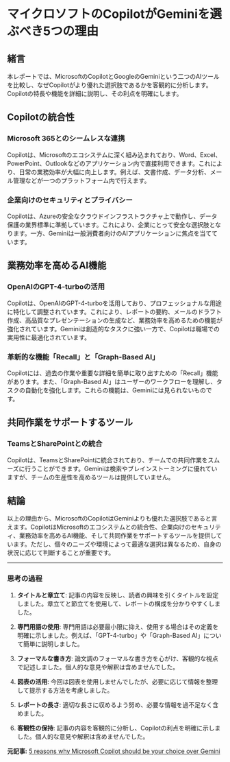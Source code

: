 # マイクロソフトのCopilotがGeminiを選ぶべき5つの理由

## 緒言

本レポートでは、MicrosoftのCopilotとGoogleのGeminiという二つのAIツールを比較し、なぜCopilotがより優れた選択肢であるかを客観的に分析します。Copilotの特長や機能を詳細に説明し、その利点を明確にします。

## Copilotの統合性

### Microsoft 365とのシームレスな連携

Copilotは、Microsoftのエコシステムに深く組み込まれており、Word、Excel、PowerPoint、Outlookなどのアプリケーション内で直接利用できます。これにより、日常の業務効率が大幅に向上します。例えば、文書作成、データ分析、メール管理などが一つのプラットフォーム内で行えます。

### 企業向けのセキュリティとプライバシー

Copilotは、Azureの安全なクラウドインフラストラクチャ上で動作し、データ保護の業界標準に準拠しています。これにより、企業にとって安全な選択肢となります。一方、Geminiは一般消費者向けのAIアプリケーションに焦点を当てています。

## 業務効率を高めるAI機能

### OpenAIのGPT-4-turboの活用

Copilotは、OpenAIのGPT-4-turboを活用しており、プロフェッショナルな用途に特化して調整されています。これにより、レポートの要約、メールのドラフト作成、高品質なプレゼンテーションの生成など、業務効率を高めるための機能が強化されています。Geminiは創造的なタスクに強い一方で、Copilotは職場での実用性に最適化されています。

### 革新的な機能「Recall」と「Graph-Based AI」

Copilotには、過去の作業や重要な詳細を簡単に取り出すための「Recall」機能があります。また、「Graph-Based AI」はユーザーのワークフローを理解し、タスクの自動化を強化します。これらの機能は、Geminiには見られないものです。

## 共同作業をサポートするツール

### TeamsとSharePointとの統合

Copilotは、TeamsとSharePointに統合されており、チームでの共同作業をスムーズに行うことができます。Geminiは検索やブレインストーミングに優れていますが、チームの生産性を高めるツールは提供していません。

## 結論

以上の理由から、MicrosoftのCopilotはGeminiよりも優れた選択肢であると言えます。CopilotはMicrosoftのエコシステムとの統合性、企業向けのセキュリティ、業務効率を高めるAI機能、そして共同作業をサポートするツールを提供しています。ただし、個々のニーズや環境によって最適な選択は異なるため、自身の状況に応じて判断することが重要です。

---

### 思考の過程

1. **タイトルと章立て**: 記事の内容を反映し、読者の興味を引くタイトルを設定しました。章立てと節立てを使用して、レポートの構成を分かりやすくしました。

2. **専門用語の使用**: 専門用語は必要最小限に抑え、使用する場合はその定義を明確に示しました。例えば、「GPT-4-turbo」や「Graph-Based AI」について簡単に説明しました。

3. **フォーマルな書き方**: 論文調のフォーマルな書き方を心がけ、客観的な視点で記述しました。個人的な意見や解釈は含めませんでした。

4. **図表の活用**: 今回は図表を使用しませんでしたが、必要に応じて情報を整理して提示する方法を考慮しました。

5. **レポートの長さ**: 適切な長さに収めるよう努め、必要な情報を過不足なく含めました。

6. **客観性の保持**: 記事の内容を客観的に分析し、Copilotの利点を明確に示しました。個人的な意見や解釈は含めませんでした。

**元記事:** [5 reasons why Microsoft Copilot should be your choice over Gemini](https://www.digit.in/news/apps/5-reasons-why-microsoft-copilot-should-be-your-choice-over-gemini.html)